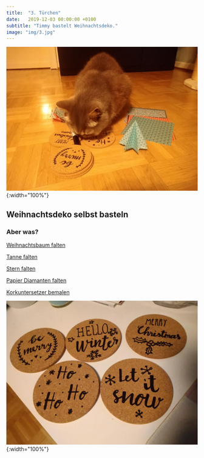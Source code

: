 ```yaml
---
title:  "3. Türchen"
date:   2019-12-03 00:00:00 +0100
subtitle: "Timmy bastelt Weihnachtsdeko."
image: "img/3.jpg"
---
```


![Timmy](../img/3.jpg){:width="100%"}

## Weihnachtsdeko selbst basteln

### Aber was?

[Weihnachtsbaum falten](https://www.youtube.com/watch?v=V-CriO8W10c)

[Tanne falten](https://www.youtube.com/watch?v=kWOKAyUndoY)

[Stern falten ](https://www.youtube.com/watch?v=i89JU15mQ8U)

[Papier Diamanten falten](https://www.youtube.com/watch?v=oy0kfmsk5z0)

[Korkuntersetzer bemalen](https://www.edding.com/de-de/ideen/idee/korkuntersetzer-bemalen/)

![Untersetzer](../img/Untersetzer.png){:width="100%"}